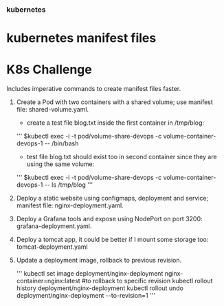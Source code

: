 ### kubernetes
# kubernetes manifest files
# K8s Challenge

Includes imperative commands to create manifest files faster.


1. Create a Pod with two containers with a shared volume; use manifest file: shared-volume.yaml.
   - create a test file blog.txt inside the first container in /tmp/blog:

   '''
   $kubectl exec -i -t pod/volume-share-devops -c volume-container-devops-1 -- /bin/bash
   
   - test file blog.txt should exist too in second container since they are using the same volume:

   '''
   $kubectl exec -i -t pod/volume-share-devops -c volume-container-devops-1 -- ls /tmp/blog
   '''

2. Deploy a static website using configmaps, deployment and service; manifest file: nginx-deployment.yaml.

3. Deploy a Grafana tools and expose using NodePort on port 3200: grafana-deployment.yaml.

4. Deploy a tomcat app, it could be better if I mount some storage too: tomcat-deployment.yaml

5. Update a deployment image, rollback to previous revision.

   '''
   kubectl set image deployment/nginx-deployment nginx-container=nginx:latest
   #to rollback to specific revision
   kubectl rollout history deployment/nginx-deployment
   kubectl rollout undo deployment/nginx-deployment --to-revision=1
   '''

